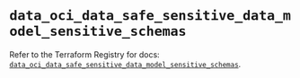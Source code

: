 # `data_oci_data_safe_sensitive_data_model_sensitive_schemas`

Refer to the Terraform Registry for docs: [`data_oci_data_safe_sensitive_data_model_sensitive_schemas`](https://registry.terraform.io/providers/oracle/oci/7.19.0/docs/data-sources/data_safe_sensitive_data_model_sensitive_schemas).
